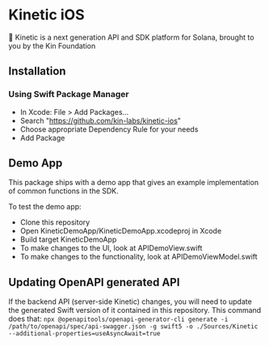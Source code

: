 # Kinetic iOS
🔋 Kinetic is a next generation API and SDK platform for Solana, brought to you by the Kin Foundation

## Installation

### Using Swift Package Manager
- In Xcode: File > Add Packages...
- Search "https://github.com/kin-labs/kinetic-ios"
- Choose appropriate Dependency Rule for your needs
- Add Package

## Demo App
This package ships with a demo app that gives an example implementation of common functions in the SDK.

To test the demo app:
- Clone this repository
- Open KineticDemoApp/KineticDemoApp.xcodeproj in Xcode
- Build target KineticDemoApp
- To make changes to the UI, look at APIDemoView.swift
- To make changes to the functionality, look at APIDemoViewModel.swift

## Updating OpenAPI generated API
If the backend API (server-side Kinetic) changes, you will need to update the generated Swift version of it contained in this repository. This command does that:
`npx @openapitools/openapi-generator-cli generate -i /path/to/openapi/spec/api-swagger.json -g swift5 -o ./Sources/Kinetic --additional-properties=useAsyncAwait=true`
